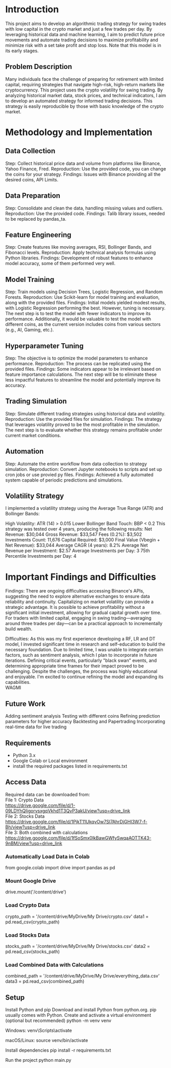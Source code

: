 # Introduction
This project aims to develop an algorithmic trading strategy for swing trades with low capital in the crypto market and just a few trades per day. By leveraging historical data and machine learning, I aim to predict future price movements and automate trading decisions to maximize profitability and minimize risk with a set take profit and stop loss. Note that this model is in its early stages.  

## Problem Description    
Many individuals face the challenge of preparing for retirement with limited capital, requiring strategies that navigate high-risk, high-return markets like cryptocurrency. This project uses the crypto volatility for swing trading. By analyzing historical market data, stock prices, and technical indicators, I aim to develop an automated strategy for informed trading decisions. This strategy is easily reproducible by those with basic knowledge of the crypto market.

# Methodology and Implementation   

## Data Collection   
Step: Collect historical price data and volume from platforms like Binance, Yahoo Finance, Fred.
Reproduction: Use the provided code, you can change the coins for your strategy.
Findings: Issues with Binance providing all the desired coins, API Limits.

## Data Preparation    
Step: Consolidate and clean the data, handling missing values and outliers.
Reproduction: Use the provided code.
Findings: Talib library issues, needed to be replaced by pandas_ta.

## Feature Engineering   
Step: Create features like moving averages, RSI, Bollinger Bands, and Fibonacci levels.
Reproduction: Apply technical analysis formulas using Python libraries.
Findings: Development of robust features to enhance model accuracy, some of them performed very well.

## Model Training    
Step: Train models using Decision Trees, Logistic Regression, and Random Forests.
Reproduction: Use Scikit-learn for model training and evaluation, along with the provided files.
Findings: Initial models yielded modest results, with Logistic Regression performing the best. However, tuning is necessary. The next step is to test the model with fewer indicators to improve its performance. Additionally, it would be valuable to test the model with different coins, as the current version includes coins from various sectors (e.g., AI, Gaming, etc.).

## Hyperparameter Tuning   
Step: The objective is to optimize the model parameters to enhance performance.
Reproduction: The process can be replicated using the provided files.
Findings: Some indicators appear to be irrelevant based on feature importance calculations. The next step will be to eliminate these less impactful features to streamline the model and potentially improve its accuracy.

## Trading Simulation    
Step: Simulate different trading strategies using historical data and volatility.
Reproduction: Use the provided files for simulation.
Findings: The strategy that leverages volatility proved to be the most profitable in the simulation. The next step is to evaluate whether this strategy remains profitable under current market conditions.

## Automation   
Step: Automate the entire workflow from data collection to strategy simulation.
Reproduction: Convert Jupyter notebooks to scripts and set up cron jobs or use provied py files.
Findings: Achieved a fully automated system capable of periodic predictions and simulations.

## Volatility Strategy
I implemented a volatility strategy using the Average True Range (ATR) and Bollinger Bands:

High Volatility: ATR (14) > 0.015
Lower Bollinger Band Touch: BBP < 0.2
This strategy was tested over 4 years, producing the following results:
Net Revenue: $30,044
Gross Revenue: $33,547
Fees (0.2%): $3,502
Investments Count: 11,676
Capital Required: $3,000
Final Value (Vbegin + Net Revenue): $33,044
Average CAGR (4 years): 8.2%
Average Net Revenue per Investment: $2.57
Average Investments per Day: 3
75th Percentile Investments per Day: 4

# Important Findings and Difficulties
Findings: There are ongoing difficulties accessing Binance's APIs, suggesting the need to explore alternative exchanges to ensure data reliability and continuity. Capitalizing on market volatility can provide a strategic advantage. It is possible to achieve profitability without a significant initial investment, allowing for gradual capital growth over time. For traders with limited capital, engaging in swing trading—averaging around three trades per day—can be a practical approach to incrementally build wealth.

Difficulties: As this was my first experience developing a RF, LR and DT model, I invested significant time in research and self-education to build the necessary foundation. Due to limited time, I was unable to integrate certain factors, such as sentiment analysis, which I plan to incorporate in future iterations.
Defining critical events, particularly "black swan" events, and determining appropriate time frames for their impact proved to be challenging. Despite the challenges, the process was highly educational and enjoyable. I'm excited to continue refining the model and expanding its capabilities.   
WAGMI 


## Future Work
Adding sentiment analysis
Testing with different coins
Refining prediction parameters for higher accuracy
Backtesting and Papertrading
Incorporating real-time data for live trading

## Requirements
- Python 3.x
- Google Colab or Local environment
- install the required packages listed in requirements.txt

## Access Data    
Required data can be downloaded from:     
File 1: Crypto Data   
https://drive.google.com/file/d/1-09LDYhQIjgorvsxgqVkhd1T3QvP3akU/view?usp=drive_link    
File 2: Stocks Data     
https://drive.google.com/file/d/1PjkT11UkqvOw7Sl7AhrDjGHI3W7-f-Bh/view?usp=drive_link    
File 3: Both combined with calculations   
https://drive.google.com/file/d/1fSoSmx0lkBawGWfySwqaAOTTK43-9nBM/view?usp=drive_link

### Automatically Load Data in Colab     
from google.colab import drive
import pandas as pd 

### Mount Google Drive
drive.mount('/content/drive')

### Load Crypto Data
crypto_path = '/content/drive/MyDrive/My Drive/crypto.csv'
data1 = pd.read_csv(crypto_path)

### Load Stocks Data
stocks_path = '/content/drive/MyDrive/My Drive/stocks.csv'
data2 = pd.read_csv(stocks_path)

### Load Combined Data with Calculations
combined_path = '/content/drive/MyDrive/My Drive/everything_data.csv'
data3 = pd.read_csv(combined_path)


## Setup
Install Python and pip
Download and install Python from python.org. pip usually comes with Python.
Create and activate a virtual environment (optional but recommended)
python -m venv venv

Windows:
venv\Scripts\activate

macOS/Linux:
source venv/bin/activate

Install dependencies
pip install -r requirements.txt

Run the project
python main.py
